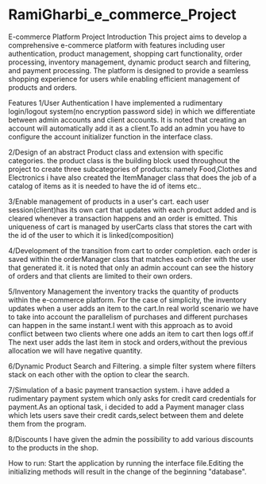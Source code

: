 # RamiGharbi_e_commerce_Project
E-commerce Platform Project
Introduction
This project aims to develop a comprehensive e-commerce platform with features including user authentication, product management, shopping cart functionality, order processing, inventory management, dynamic product search and filtering, and payment processing. The platform is designed to provide a seamless shopping experience for users while enabling efficient management of products and orders.

Features
1/User Authentication
I have implemented a rudimentary login/logout system(no encryption password side) in which we differentiate between admin accounts and client accounts.
It is noted that creating an account will automatically add it as a client.To add an admin you have to configure the account initializer function in the interface class.

2/Design of an abstract Product class and extension with specific categories.
the product class is the building block used throughout the project to create three subcategories of products: namely Food,Clothes and Electronics
i have also created the ItemManager class that does the job of a catalog of items as it is needed to have the id of items etc..

3/Enable management of products in a user's cart.
each user session(client)has its own cart that updates with each product added and is cleared whenever a transaction happens and an order is emitted.
This uniqueness of cart is managed by userCarts class that stores the cart with the id of the user to which it is linked(composition)


4/Development of the transition from cart to order completion.
each order is saved within the orderManager class that matches each order with the user that generated it. it is noted that only an admin account can see the history of orders and that clients are limited to their own orders.

5/Inventory Management
the inventory tracks the quantity of products within the e-commerce platform.
For the case of simplicity, the inventory updates when a user adds an item to the cart.In real world scenario we have to take into account the parallelism of purchases and different purchases can happen in the same instant.I went with this approach as to avoid conflict between two clients where one adds an item to cart then logs off.if The next user adds the last item in stock and orders,without the previous allocation we will have negative quantity.

6/Dynamic Product Search and Filtering.
a simple filter system where filters stack on each other with the option to clear the search.

7/Simulation of a basic payment transaction system.
i have added a rudimentary payment system which only asks for credit card credentials for payment.As an optional task, i decided to add a Payment manager class which lets users save their credit cards,select between them and delete them from the program.

8/Discounts
I have given the admin the possibility to add various discounts to the products in the shop.




How to run:
Start the application by running the interface file.Editing the initializing methods will result in the change of the beginning "database".
